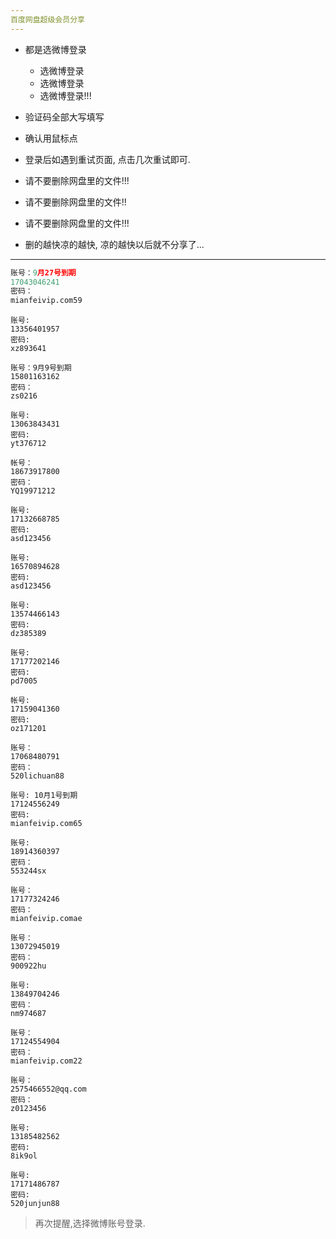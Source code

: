```yaml
---
百度网盘超级会员分享
---
```


- 都是选微博登录
    - 选微博登录
    - 选微博登录
    - 选微博登录!!!
- 验证码全部大写填写
- 确认用鼠标点
- 登录后如遇到重试页面, 点击几次重试即可.

- 请不要删除网盘里的文件!!!
- 请不要删除网盘里的文件!!
- 请不要删除网盘里的文件!!!
- 删的越快凉的越快, 凉的越快以后就不分享了...

------



```python
账号：9月27号到期
17043046241
密码：
mianfeivip.com59
```

```
账号:
13356401957
密码:
xz893641
```

```
账号：9月9号到期
15801163162
密码：
zs0216
```

```
账号:
13063843431
密码:
yt376712
```

```
帐号：
18673917800
密码：
YQ19971212
```

```
账号:
17132668785
密码:
asd123456  
```

```
账号:
16570894628
密码:
asd123456
```

```
账号:
13574466143
密码:
dz385389
```

```
账号:
17177202146
密码:
pd7005
```

```
帐号:
17159041360
密码:
oz171201
```

```
账号：
17068480791 
密码：
520lichuan88 
```

```
账号: 10月1号到期
17124556249
密码:
mianfeivip.com65
```

```
账号: 
18914360397
密码：
553244sx
```

```
账号：
17177324246
密码：
mianfeivip.comae
```

```
账号：
13072945019
密码：
900922hu
```

```
账号:
13849704246
密码：
nm974687
```

```
账号：
17124554904
密码：
mianfeivip.com22
```

```
账号：
2575466552@qq.com
密码：
z0123456
```

```
账号:
13185482562
密码:
8ik9ol
```

```
账号: 
17171486787
密码:
520junjun88
```




>  再次提醒,选择微博账号登录.